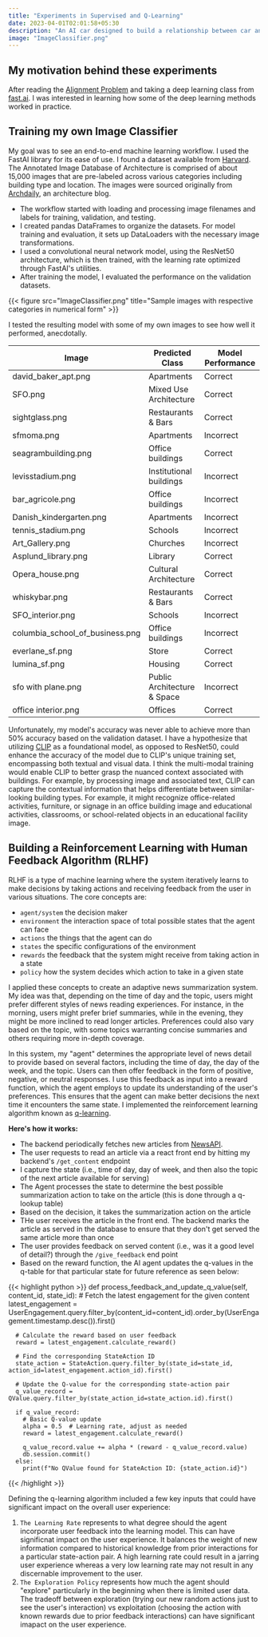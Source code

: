 ```yaml
---
title: "Experiments in Supervised and Q-Learning"
date: 2023-04-01T02:01:58+05:30
description: "An AI car designed to build a relationship between car and driver"
image: "ImageClassifier.png"
---
```


## My motivation behind these experiments
After reading the [Alignment Problem](https://brianchristian.org/the-alignment-problem/) and taking a deep learning class from [fast.ai](https://course.fast.ai/). I was interested in learning how some of the deep learning methods worked in practice. 

## Training my own Image Classifier

My goal was to see an end-to-end machine learning workflow. I used the FastAI library for its ease of use. I found a dataset available from [Harvard](https://dataverse.harvard.edu/dataset.xhtml?persistentId=doi:10.7910/DVN/IGNELZ). The Annotated Image Database of Architecture is comprised of about 15,000 images that are pre-labeled across various categories including building type and location. The images were sourced originally from [Archdaily](https://www.archdaily.com/), an architecture blog.

- The workflow started with loading and processing image filenames and labels for training, validation, and testing. 
- I created pandas DataFrames to organize the datasets. For model training and evaluation, it sets up DataLoaders with the necessary image transformations. 
- I used a convolutional neural network model, using the ResNet50 architecture, which is then trained, with the learning rate optimized through FastAI's utilities. 
- After training the model, I evaluated the performance on the validation datasets. 

{{< figure src="ImageClassifier.png" title="Sample images with respective categories in numerical form" >}}

I tested the resulting model with some of my own images to see how well it performed, anecdotally. 

| Image | Predicted Class | Model Performance |
|-------|-----------------|----------|
| david_baker_apt.png | Apartments | Correct |
| SFO.png | Mixed Use Architecture | Correct |
| sightglass.png | Restaurants & Bars | Correct |
| sfmoma.png | Apartments | Incorrect |
| seagrambuilding.png | Office buildings | Correct |
| levisstadium.png | Institutional buildings | Incorrect |
| bar_agricole.png | Office buildings | Incorrect|
| Danish_kindergarten.png | Apartments | Incorrect |
| tennis_stadium.png | Schools | Incorrect|
| Art_Gallery.png | Churches | Incorrect|
| Asplund_library.png | Library | Correct |
| Opera_house.png | Cultural Architecture | Correct |
| whiskybar.png | Restaurants & Bars | Correct |
| SFO_interior.png | Schools | Incorrect |
| columbia_school_of_business.png | Office buildings | Incorrect|
| everlane_sf.png | Store | Correct |
| lumina_sf.png | Housing | Correct |
| sfo with plane.png | Public Architecture & Space | Incorrect|
| office interior.png | Offices | Correct |

Unfortunately, my model's accuracy was never able to achieve more than 50% accuracy based on the validation dataset. I have a hypothesize that utilizing [CLIP](https://openai.com/research/clip) as a foundational model, as opposed to ResNet50, could enhance the accuracy of the model due to CLIP's unique training set, encompassing both textual and visual data. I think the multi-modal training would enable CLIP to better grasp the nuanced context associated with buildings. For example, by processing image and associated text, CLIP can capture the contextual information that helps differentiate between similar-looking building types. For example, it might recognize office-related activities, furniture, or signage in an office building image and educational activities, classrooms, or school-related objects in an educational facility image. 

## Building a Reinforcement Learning with Human Feedback Algorithm (RLHF)

RLHF is a type of machine learning where the system iteratively learns to make decisions by taking actions and receiving feedback from the user in various situations. The core concepts are:
- `agent/system` the decision maker
- `environment` the interaction space of total possible states that the agent can face
- `actions` the things that the agent can do
- `states` the specific configurations of the environment 
- `rewards` the feedback that the system might receive from taking action in a state 
- `policy` how the system decides which action to take in a given state

I applied these concepts to create an adaptive news summarization system. My idea was that, depending on the time of day and the topic, users might prefer different styles of news reading experiences. For instance, in the morning, users might prefer brief summaries, while in the evening, they might be more inclined to read longer articles. Preferences could also vary based on the topic, with some topics warranting concise summaries and others requiring more in-depth coverage.

In this system, my "agent" determines the appropriate level of news detail to provide based on several factors, including the time of day, the day of the week, and the topic. Users can then offer feedback in the form of positive, negative, or neutral responses. I use this feedback as input into a reward function, which the agent employs to update its understanding of the user's preferences. This ensures that the agent can make better decisions the next time it encounters the same state. I implemented the reinforcement learning algorithm known as [q-learning](https://en.wikipedia.org/wiki/Q-learning).

**Here's how it works:**
- The backend periodically fetches new articles from [NewsAPI](https://newsapi.org/docs/endpoints/top-headlines).
- The user requests to read an article via a react front end by hitting my backend's `/get_content` endpoint
- I capture the state (i.e., time of day, day of week, and then also the topic of the next article available for serving)
- The Agent processes the state to determine the best possible summarization action to take on the article (this is done through a q-lookup table)
- Based on the decision, it takes the summarization action on the article 
- THe user receives the article in the front end. The backend marks the article as served in the database to ensure that they don't get served the same article more than once
- The user provides feedback on served content (i.e., was it a good level of detail?) through the `/give_feedback` end point
- Based on the reward function, the AI agent updates the q-values in the q-table for that particular state for future reference as seen below:

{{< highlight python >}}
def process_feedback_and_update_q_value(self, content_id, state_id):
      # Fetch the latest engagement for the given content
      latest_engagement = UserEngagement.query.filter_by(content_id=content_id).order_by(UserEngagement.timestamp.desc()).first()
    
      # Calculate the reward based on user feedback
      reward = latest_engagement.calculate_reward()
    
      # Find the corresponding StateAction ID
      state_action = StateAction.query.filter_by(state_id=state_id, action_id=latest_engagement.action_id).first()
    
      # Update the Q-value for the corresponding state-action pair
      q_value_record = QValue.query.filter_by(state_action_id=state_action.id).first()
      
      if q_value_record:
        # Basic Q-value update
        alpha = 0.5  # Learning rate, adjust as needed
        reward = latest_engagement.calculate_reward()
    
        q_value_record.value += alpha * (reward - q_value_record.value)
        db.session.commit()
      else:
        print(f"No QValue found for StateAction ID: {state_action.id}")
{{< /highlight >}}

Defining the q-learning algorithm included a few key inputs that could have significant impact on the overall user experience:

1. `The Learning Rate` represents to what degree should the agent incorporate user feedback into the learning model. This can have significnat impact on the user experience. It balances the weight of new information compared to historical knowledge from prior interactions for a particular state-action pair. A high learning rate could result in a jarring user experience whereas a very low learning rate may not result in any discernable improvement to the user.
2. `The Exploration Policy` represents how much the agent should "explore" particularly in the beginning when there is limited user data. The tradeoff between exploration (trying our new random actions just to see the user's interaction) vs exploitation (choosing the action with known rewards due to prior feedback interactions) can have significant imapact on the user experience.
